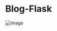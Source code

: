 # Blog-Flask
![image](https://github.com/AzimAhmedBijapur/Blog-Flask/assets/104296616/f3586c80-1773-4eff-adb1-97e47dd09e20)

